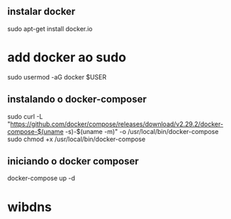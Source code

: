 ## instalar docker
sudo apt-get install docker.io
# add docker ao sudo
sudo usermod -aG docker $USER

## instalando o docker-composer
sudo curl -L "https://github.com/docker/compose/releases/download/v2.29.2/docker-compose-$(uname -s)-$(uname -m)" -o /usr/local/bin/docker-compose
sudo chmod +x /usr/local/bin/docker-compose

## iniciando o docker composer
docker-compose up -d

# wibdns
